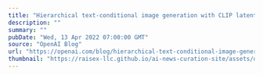 ```yaml
---
title: "Hierarchical text-conditional image generation with CLIP latents"
description: ""
summary: ""
pubDate: "Wed, 13 Apr 2022 07:00:00 GMT"
source: "OpenAI Blog"
url: "https://openai.com/blog/hierarchical-text-conditional-image-generation-with-clip-latents"
thumbnail: "https://raisex-llc.github.io/ai-news-curation-site/assets/openai_logo.png"
---
```



